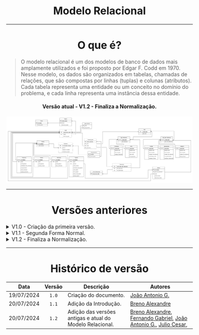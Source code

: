 <center>

# Modelo Relacional

</center>

---

<center>

# O que é?

</center>

> O modelo relacional é um dos modelos de banco de dados mais amplamente utilizados e foi proposto por Edgar F. Codd em 1970. Nesse modelo, os dados são organizados em tabelas, chamadas de relações, que são compostas por linhas (tuplas) e colunas (atributos). Cada tabela representa uma entidade ou um conceito no domínio do problema, e cada linha representa uma instância dessa entidade.

<center>

#### Versão atual - V1.2 - Finaliza a Normalização.

</center>

<div align="center">
<div align="center"><img src= "https://raw.githubusercontent.com/SBD1/2024.1-Prison-Trading/Pages/docs/assets/MERLV1-2.png?raw=true"/></div>
</div>

---

<center>

# Versões anteriores

</center>

<details>
  <summary>V1.0 - Criação da primeira versão.</summary>

<div align="center">
<div align="center"><img src= "https://raw.githubusercontent.com/SBD1/2024.1-Prison-Trading/Pages/docs/assets/MERLV1-0.png?raw=true"/></div>
</div>

</details>

<details>
  <summary>V1.1 - Segunda Forma Normal.</summary>

<div align="center">
<div align="center"><img src= "https://raw.githubusercontent.com/SBD1/2024.1-Prison-Trading/Pages/docs/assets/MERLV1-1.png?raw=true"/></div>
</div>

</details>

<details>
  <summary>V1.2 - Finaliza a Normalização.</summary>

<div align="center">
<div align="center"><img src= "https://raw.githubusercontent.com/SBD1/2024.1-Prison-Trading/Pages/docs/assets/MERLV1-2.png?raw=true"/></div>
</div>

</details>

<center>

---

# Histórico de versão

</center>

<div style="margin: 0 auto; width: fit-content;">

|    Data    | Versão | Descrição                                                | Autores                                                                                                                                                                                                  |
| :--------: | :----: | -------------------------------------------------------- | -------------------------------------------------------------------------------------------------------------------------------------------------------------------------------------------------------- |
| 19/07/2024 | `1.0`  | Criação do documento.                                    | [João Antonio G.](https://github.com/joaoseisei)                                                                                                                                                         |
| 20/07/2024 | `1.1`  | Adição da Introdução.                                    | [Breno Alexandre](https://github.com/brenoalexandre0)                                                                                                                                                    |
| 20/07/2024 | `1.2`  | Adição das versões antigas e atual do Modelo Relacional. | [Breno Alexandre](https://github.com/brenoalexandre0), [Fernando Gabriel](https://github.com/show-dawn), [João Antonio G.](https://github.com/joaoseisei),  [Julio Cesar](https://github.com/julio1099), |

</div>
